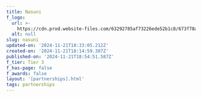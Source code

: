 ```yaml
---
title: Nasuni
f_logo:
  url: >-
    https://cdn.prod.website-files.com/63292785af73226ede52b1c8/673f78a346cf58556fdace1b_Nasuni%25201.svg
  alt: null
slug: nasuni
updated-on: '2024-11-21T18:33:05.212Z'
created-on: '2024-11-21T18:14:59.387Z'
published-on: '2024-11-21T18:54:51.587Z'
f_tier: Tier 3
f_has-page: false
f_awards: false
layout: '[partnerships].html'
tags: partnerships
---
```



